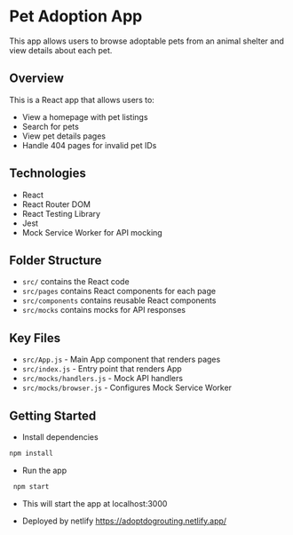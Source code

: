 # Pet Adoption App

This app allows users to browse adoptable pets from an animal shelter and view details about each pet.

## Overview

This is a React app that allows users to:

- View a homepage with pet listings
- Search for pets
- View pet details pages
- Handle 404 pages for invalid pet IDs

## Technologies

- React 
- React Router DOM
- React Testing Library
- Jest
- Mock Service Worker for API mocking

## Folder Structure

- `src/` contains the React code
- `src/pages` contains React components for each page 
- `src/components` contains reusable React components
- `src/mocks` contains mocks for API responses

## Key Files

- `src/App.js` - Main App component that renders pages
- `src/index.js` - Entry point that renders App
- `src/mocks/handlers.js` - Mock API handlers
- `src/mocks/browser.js` - Configures Mock Service Worker

## Getting Started
- Install dependencies
 ```bash
 npm install
```
- Run the app
```bash
 npm start
 ```
- This will start the app at localhost:3000

- Deployed by netlify https://adoptdogrouting.netlify.app/
